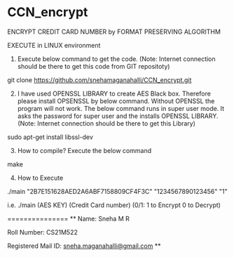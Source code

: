 # CCN_encrypt
ENCRYPT CREDIT CARD NUMBER by FORMAT PRESERVING ALGORITHM


EXECUTE in LINUX environment
1) Execute below command to get the code. (Note: Internet connection should be there to get this code from GIT repositoty)

  git clone https://github.com/snehamaganahalli/CCN_encrypt.git

2) I have used OPENSSL LIBRARY to create AES Black box. Therefore please install OPSENSSL by below command. Without OPENSSL the program will not work.
   The below command runs in super user mode. It asks the password for super user and the installs OPENSSL LIBRARY.
   (Note: Internet connection should be there to get this Library)

sudo apt-get install libssl-dev

3) How to compile? Execute the below command

make

4) How to Execute

./main "2B7E151628AED2A6ABF7158809CF4F3C" "1234567890123456" "1"

i.e. ./main (AES KEY) (Credit Card number) (0/1: 1 to Encrypt 0 to Decrypt)


===============
**
Name: Sneha M R

Roll Number: CS21M522

Registered Mail ID: sneha.maganahalli@gmail.com
**
